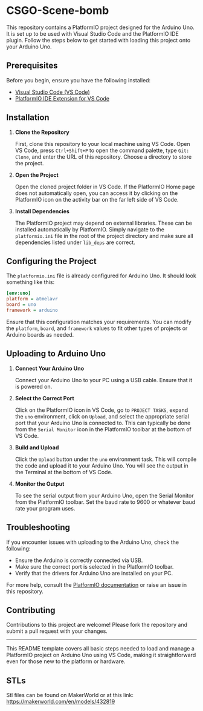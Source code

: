 # CSGO-Scene-bomb

This repository contains a PlatformIO project designed for the Arduino Uno. It is set up to be used with Visual Studio Code and the PlatformIO IDE plugin. Follow the steps below to get started with loading this project onto your Arduino Uno.

## Prerequisites

Before you begin, ensure you have the following installed:
- [Visual Studio Code (VS Code)](https://code.visualstudio.com/)
- [PlatformIO IDE Extension for VS Code](https://marketplace.visualstudio.com/items?itemName=platformio.platformio-ide)

## Installation

1. **Clone the Repository**

   First, clone this repository to your local machine using VS Code. Open VS Code, press `Ctrl+Shift+P` to open the command palette, type `Git: Clone`, and enter the URL of this repository. Choose a directory to store the project.

2. **Open the Project**

   Open the cloned project folder in VS Code. If the PlatformIO Home page does not automatically open, you can access it by clicking on the PlatformIO icon on the activity bar on the far left side of VS Code.

3. **Install Dependencies**

   The PlatformIO project may depend on external libraries. These can be installed automatically by PlatformIO. Simply navigate to the `platformio.ini` file in the root of the project directory and make sure all dependencies listed under `lib_deps` are correct.

## Configuring the Project

The `platformio.ini` file is already configured for Arduino Uno. It should look something like this:

```ini
[env:uno]
platform = atmelavr
board = uno
framework = arduino
```

Ensure that this configuration matches your requirements. You can modify the `platform`, `board`, and `framework` values to fit other types of projects or Arduino boards as needed.

## Uploading to Arduino Uno

1. **Connect Your Arduino Uno**

   Connect your Arduino Uno to your PC using a USB cable. Ensure that it is powered on.

2. **Select the Correct Port**

   Click on the PlatformIO icon in VS Code, go to `PROJECT TASKS`, expand the `uno` environment, click on `Upload`, and select the appropriate serial port that your Arduino Uno is connected to. This can typically be done from the `Serial Monitor` icon in the PlatformIO toolbar at the bottom of VS Code.

3. **Build and Upload**

   Click the `Upload` button under the `uno` environment task. This will compile the code and upload it to your Arduino Uno. You will see the output in the Terminal at the bottom of VS Code.

4. **Monitor the Output**

   To see the serial output from your Arduino Uno, open the Serial Monitor from the PlatformIO toolbar. Set the baud rate to 9600 or whatever baud rate your program uses.

## Troubleshooting

If you encounter issues with uploading to the Arduino Uno, check the following:
- Ensure the Arduino is correctly connected via USB.
- Make sure the correct port is selected in the PlatformIO toolbar.
- Verify that the drivers for Arduino Uno are installed on your PC.

For more help, consult the [PlatformIO documentation](https://docs.platformio.org/en/latest/) or raise an issue in this repository.

## Contributing

Contributions to this project are welcome! Please fork the repository and submit a pull request with your changes.

---

This README template covers all basic steps needed to load and manage a PlatformIO project on Arduino Uno using VS Code, making it straightforward even for those new to the platform or hardware.

## STLs

Stl files can be found on MakerWorld or at this link: https://makerworld.com/en/models/432819
